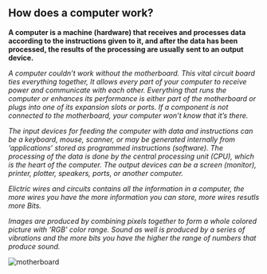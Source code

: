 ## How does a computer work?

**A computer is a machine (hardware) that receives and processes data according to the instructions given to it, and after the data has been processed, the results of the processing are usually sent to an output device.**

*A computer couldn’t work without the motherboard. This vital circuit board ties everything together, It allows every part of your computer to receive power and communicate with each other. Everything that runs the computer or enhances its performance is either part of the motherboard or plugs into one of its expansion slots or ports. If a component is not connected to the motherboard, your computer won’t know that it’s there.*

*The input devices for feeding the computer with data and instructions can be a keyboard, mouse, scanner, or may be generated internally from ‘applications’ stored as programmed instructions (software). The processing of the data is done by the central processing unit (CPU), which is the heart of the computer. The output devices can be a screen (monitor), printer, plotter, speakers, ports, or another computer.*

*Elictric wires and circuits contains all the information in a computer, the more wires you have the more information you can store, more wires resutls more Bits.*

*Images are produced by combining pixels together to form a whole colored picture with 'RGB' color range. Sound as well is produced by a series of vibrations and the more bits you have the higher the range of numbers that produce sound.*

![motherboard](https://upload.wikimedia.org/wikipedia/commons/thumb/d/dd/MicroATX_Motherboard_with_AMD_Athlon_Processor_2_Digon3.jpg/520px-MicroATX_Motherboard_with_AMD_Athlon_Processor_2_Digon3.jpg)